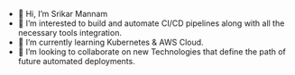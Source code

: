 - 👋 Hi, I’m Srikar Mannam
- 👀 I’m interested to build and automate CI/CD pipelines along with all the necessary tools integration.
- 🌱 I’m currently learning Kubernetes & AWS Cloud.
- 💞️ I’m looking to collaborate on new Technologies that define the path of future automated deployments.

<!---
srikarmannam/srikarmannam is a ✨ special ✨ repository because its `README.md` (this file) appears on your GitHub profile.
You can click the Preview link to take a look at your changes.
--->
